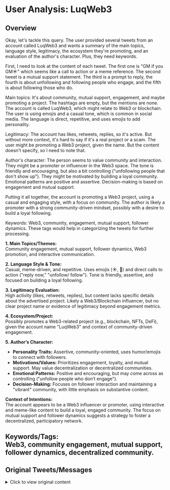 # User Analysis: LuqWeb3

## Overview

<think>
Okay, let's tackle this query. The user provided several tweets from an account called LuqWeb3 and wants a summary of the main topics, language style, legitimacy, the ecosystem they're promoting, and an evaluation of the author's character. Plus, they need keywords.

First, I need to look at the content of each tweet. The first one is "GM if you GM☀️" which seems like a call to action or a meme reference. The second tweet is a mutual support statement. The third is a prompt to reply, the fourth is about unfollowing and following people who engage, and the fifth is about following those who do. 

Main topics: It's about community, mutual support, engagement, and maybe promoting a project. The hashtags are empty, but the mentions are none. The account is called LuqWeb3, which might relate to Web3 or blockchain. The user is using emojis and a casual tone, which is common in social media. The language is direct, repetitive, and uses emojis to add personality.

Legitimacy: The account has likes, retweets, replies, so it's active. But without more context, it's hard to say if it's a real project or a scam. The user might be promoting a Web3 project, given the name. But the content doesn't specify, so I need to note that.

Author's character: The person seems to value community and interaction. They might be a promoter or influencer in the Web3 space. The tone is friendly and encouraging, but also a bit controlling ("unfollowing people that don't show up"). They might be motivated by building a loyal community. Emotional patterns are positive and assertive. Decision-making is based on engagement and mutual support.

Putting it all together, the account is promoting a Web3 project, using a casual and engaging style, with a focus on community. The author is likely a promoter with a strong community-driven mindset, possibly with a desire to build a loyal following.

Keywords: Web3, community, engagement, mutual support, follower dynamics. These tags would help in categorizing the tweets for further processing.
</think>

**1. Main Topics/Themes:**  
Community engagement, mutual support, follower dynamics, Web3 promotion, and interactive communication.  

**2. Language Style & Tone:**  
Casual, meme-driven, and repetitive. Uses emojis (☀️, 🫡) and direct calls to action ("reply now," "unfollow/ follow"). Tone is friendly, assertive, and focused on building a loyal following.  

**3. Legitimacy Evaluation:**  
High activity (likes, retweets, replies), but content lacks specific details about the advertised project. Likely a Web3/Blockchain influencer, but no clear project name or evidence of legitimacy beyond engagement metrics.  

**4. Ecosystem/Project:**  
Possibly promotes a Web3-related project (e.g., blockchain, NFTs, DeFi), given the account name "LuqWeb3" and context of community-driven engagement.  

**5. Author’s Character:**  
- **Personality Traits:** Assertive, community-oriented, uses humor/emojis to connect with followers.  
- **Motivations/Values:** Prioritizes engagement, loyalty, and mutual support. May value decentralization or decentralized communities.  
- **Emotional Patterns:** Positive and encouraging, but may come across as controlling ("unfollow people who don’t engage").  
- **Decision-Making:** Focuses on follower interaction and maintaining a "vibrant" community, with little emphasis on substantive content.  

**Context of Intentions:**  
The account appears to be a Web3 influencer or promoter, using interactive and meme-like content to build a loyal, engaged community. The focus on mutual support and follower dynamics suggests a strategy to foster a decentralized, participatory network.  

**Keywords/Tags:**  
Web3, community engagement, mutual support, follower dynamics, decentralized community.
---
## Original Tweets/Messages

<details>
<summary>Click to view original content</summary>

| Type | Content |
|------|---------|
| messages | GM if you GM☀️ https://t.co/0VftdTtkX1 |
| tweets | "{\"bookmarkCount\":1,\"conversationId\":\"1919885253641941324\",\"hashtags\":[],\"id\":\"1919885253641941324\",\"isQuoted\":false,\"isRetweet\":false,\"language\":\"en\",\"likes\":72,\"name\":\"Luq\",\"mentions\":[],\"permanentUrl\":\"https://x.com/LuqWeb3/status/1919885253641941324\",\"photos\":[],\"poll\":null,\"quotes\":1,\"replies\":49,\"retweets\":3,\"text\":\"You support me  \\n\\nI support you\\n\\nSimple.\",\"thread\":[],\"timeParsed\":\"2025-05-06T22:41:28.000Z\",\"timestamp\":1746571288,\"urls\":[],\"userId\":\"1486005627432448005\",\"username\":\"LuqWeb3\",\"videos\":[],\"views\":767}" |
| messages | You support me  

I support you

Simple. |
| messages | if you're a reply guy

reply now |
| messages | Unfollowing people that don't show up

Following the ones that do 🫡 |

</details>
